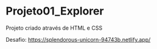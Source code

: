 # Projeto01_Explorer

Projeto criado através de HTML e CSS

Desafio:
https://splendorous-unicorn-94743b.netlify.app/
